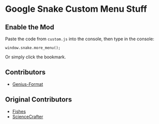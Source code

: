 # Google Snake Custom Menu Stuff

## Enable the Mod
Paste the code from `custom.js` into the console, then type in the console:
```
window.snake.more_menu();
```
Or simply click the bookmark.
## Contributors
* [Genius-Format](https://github.com/genius-format)

## Original Contributors
* [Fishes](https://github.com/fizhes)
* [ScienceCrafter](https://github.com/ScienceCrafter)
